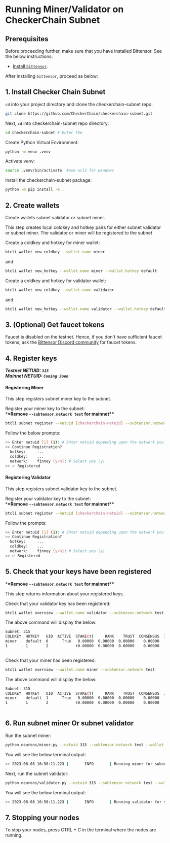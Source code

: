 # Running Miner/Validator on CheckerChain Subnet

## Prerequisites

Before proceeding further, make sure that you have installed Bittensor. See the below instructions:

- [Install `bittensor`](https://github.com/opentensor/bittensor#install).

After installing `bittensor`, proceed as below:

## 1. Install Checker Chain Subnet

`cd` into your project directory and clone the checkerchain-subnet repo:

```bash
git clone https://github.com/CheckerChain/checkerchain-subnet.git
```

Next, `cd` into checkerchain-subnet repo directory:

```bash
cd checkerchain-subnet # Enter the
```

Create Python Virtual Environment:

```bash
python -m venv .venv

```

Activate venv:

```bash
source .venv/bin/activate  #use wsl2 for windows
```

Install the checkerchain-subnet package:

```bash
python -m pip install -e .
```

## 2. Create wallets

Create wallets subnet validator or subnet miner.

This step creates local coldkey and hotkey pairs for either subnet validator or subnet miner.
The validator or miner will be registered to the subnet

Create a coldkey and hotkey for miner wallet:

```bash
btcli wallet new_coldkey --wallet.name miner
```

and

```bash
btcli wallet new_hotkey --wallet.name miner --wallet.hotkey default
```

Create a coldkey and hotkey for validator wallet:

```bash
btcli wallet new_coldkey --wallet.name validator
```

and

```bash
btcli wallet new_hotkey --wallet.name validator --wallet.hotkey default
```

## 3. (Optional) Get faucet tokens

Faucet is disabled on the testnet. Hence, if you don't have sufficient faucet tokens, ask the [Bittensor Discord community](https://discord.com/channels/799672011265015819/830068283314929684) for faucet tokens.

## 4. Register keys

**_Testnet NETUID: `315`_** \
**_Mainnet NETUID: `Coming Soon`_**

#### Registering Miner

This step registers subnet miner key to the subnet.

Register your miner key to the subnet:\
\***\*Remove `--subtensor.network test` for mainnet\*\***

```bash
btcli subnet register --netuid [checkerchain-netuid] --subtensor.network test --wallet.name miner --wallet.hotkey default
```

Follow the below prompts:

```bash
>> Enter netuid [1] (1): # Enter netuid depending upon the network you want to register for
>> Continue Registration?
  hotkey:     ...
  coldkey:    ...
  network:    finney [y/n]: # Select yes (y)
>> ✅ Registered
```

#### Registering Validator

This step registers subnet validator key to the subnet.

Register your validator key to the subnet:\
\***\*Remove `--subtensor.network test` for mainnet\*\***

```bash
btcli subnet register --netuid [checkerchain-netuid] --subtensor.network test --wallet.name validator --wallet.hotkey default
```

Follow the prompts:

```bash
>> Enter netuid [1] (1): # Enter netuid depending upon the network you want to register for
>> Continue Registration?
  hotkey:     ...
  coldkey:    ...
  network:    finney [y/n]: # Select yes (y)
>> ✅ Registered
```

## 5. Check that your keys have been registered

\***\*Remove `--subtensor.network test` for mainnet\*\***

This step returns information about your registered keys.

Check that your validator key has been registered:

```bash
btcli wallet overview --wallet.name validator --subtensor.network test
```

The above command will display the below:

```bash
Subnet: 315
COLDKEY  HOTKEY   UID  ACTIVE  STAKE(τ)     RANK    TRUST  CONSENSUS  INCENTIVE  DIVIDENDS  EMISSION(ρ)   VTRUST  VPERMIT  UPDATED  AXON  HOTKEY_SS58
miner    default  0      True   0.00000  0.00000  0.00000    0.00000    0.00000    0.00000            0  0.00000                14  none  5GTFrsEQfvTsh3WjiEVFeKzFTc2xcf…
1        1        2            τ0.00000  0.00000  0.00000    0.00000    0.00000    0.00000           ρ0  0.00000
                                                                          Wallet balance: τ0.0
```

Check that your miner has been registered:

```bash
btcli wallet overview --wallet.name miner --subtensor.network test
```

The above command will display the below:

```bash
Subnet: 315
COLDKEY  HOTKEY   UID  ACTIVE  STAKE(τ)     RANK    TRUST  CONSENSUS  INCENTIVE  DIVIDENDS  EMISSION(ρ)   VTRUST  VPERMIT  UPDATED  AXON  HOTKEY_SS58
miner    default  1      True   0.00000  0.00000  0.00000    0.00000    0.00000    0.00000            0  0.00000                14  none  5GTFrsEQfvTsh3WjiEVFeKzFTc2xcf…
1        1        2            τ0.00000  0.00000  0.00000    0.00000    0.00000    0.00000           ρ0  0.00000
                                                                          Wallet balance: τ0.0
```

## 6. Run subnet miner Or subnet validator

Run the subnet miner:

```bash
python neurons/miner.py --netuid 315 --subtensor.network test --wallet.name miner --wallet.hotkey default --logging.debug
```

You will see the below terminal output:

```bash
>> 2023-08-08 16:58:11.223 |       INFO       | Running miner for subnet: 1 on network: ws://127.0.0.1:9946 with config: ...
```

Next, run the subnet validator:

```bash
python neurons/validator.py --netuid 315 --subtensor.network test --wallet.name validator --wallet.hotkey default --logging.debug
```

You will see the below terminal output:

```bash
>> 2023-08-08 16:58:11.223 |       INFO       | Running validator for subnet: 1 on network: ws://127.0.0.1:9946 with config: ...
```

## 7. Stopping your nodes

To stop your nodes, press CTRL + C in the terminal where the nodes are running.
